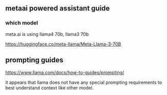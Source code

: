 ## metaai powered assistant guide

### which model
meta.ai is using llama4 70b, llama3 70b

https://huggingface.co/meta-llama/Meta-Llama-3-70B

## prompting guides

https://www.llama.com/docs/how-to-guides/prompting/

it appears that llama does not have any special prompting requirements to best understand context like other model.